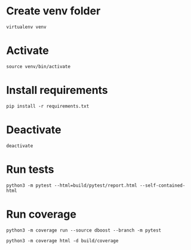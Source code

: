 # Create venv folder

`virtualenv venv`

# Activate

`source venv/bin/activate`

# Install requirements

`pip install -r requirements.txt`

# Deactivate

`deactivate`

# Run tests

`python3 -m pytest --html=build/pytest/report.html --self-contained-html`

# Run coverage

`python3 -m coverage run --source dboost --branch -m pytest`

`python3 -m coverage html -d build/coverage`